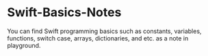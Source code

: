 # Swift-Basics-Notes
You can find Swift programming basics such as constants, variables, functions, switch case, arrays, dictionaries, and etc. as a note in playground.
